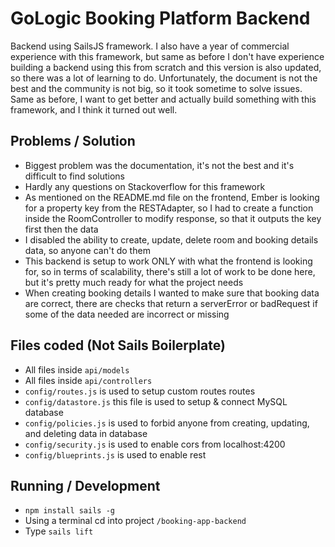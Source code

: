 # GoLogic Booking Platform Backend
Backend using SailsJS framework. I also have a year of commercial experience with this framework, but same as before I
don't have experience building a backend using this from scratch and this version is also updated, so there was a lot of
learning to do. Unfortunately, the document is not the best and the community is not big, so it took sometime to solve issues.
Same as before, I want to get better and actually build something with this framework, and I think it turned out well.

## Problems / Solution

* Biggest problem was the documentation, it's not the best and it's difficult to find solutions
* Hardly any questions on Stackoverflow for this framework
* As mentioned on the README.md file on the frontend, Ember is looking for a property key from the RESTAdapter, so I had
to create a function inside the RoomController to modify response, so that it outputs the key first then the data
* I disabled the ability to create, update, delete room and booking details data, so anyone can't do them
* This backend is setup to work ONLY with what the frontend is looking for, so in terms of scalability, there's still a
lot of work to be done here, but it's pretty much ready for what the project needs
* When creating booking details I wanted to make sure that booking data are correct, there are checks that return a serverError
or badRequest if some of the data needed are incorrect or missing

## Files coded (Not Sails Boilerplate)

* All files inside `api/models`
* All files inside `api/controllers`
* `config/routes.js` is used to setup custom routes routes
* `config/datastore.js` this file is used to setup & connect MySQL database
* `config/policies.js` is used to forbid anyone from creating, updating, and deleting data in database
* `config/security.js` is used to enable cors from localhost:4200
* `config/blueprints.js` is used to enable rest

## Running / Development

* `npm install sails -g`
* Using a terminal cd into project `/booking-app-backend`
* Type `sails lift`



